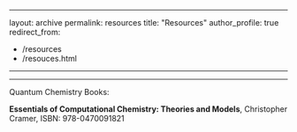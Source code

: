 
---
layout: archive
permalink: resources
title: "Resources"
author_profile: true
redirect_from: 
  - /resources
  - /resouces.html
---
---


Quantum Chemistry Books: 

**Essentials of Computational Chemistry: Theories and Models**, Christopher Cramer, ISBN: 978-0470091821
